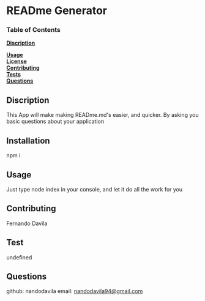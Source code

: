 
  # **READme Generator**

   

  ### Table of Contents
  **[Discription](#discription)**<br>
   
  **[Usage](#usage)**<br>
  **[License](#license)**<br>
  **[Contributing](#contributing)**<br>
  **[Tests](#tests)**<br>
  **[Questions](#Questions)**<br>
  

  ## Discription 

  This App will make making READme.md's easier, and quicker. By asking you basic questions about your application

  ## Installation
  npm i

  ## Usage

  Just type node index in your console, and let it do all the work for you 

  ## Contributing

  Fernando Davila

   

  ## Test
 
  undefined

  ## Questions
  github: nandodavila
  email: nandodavila94@gmail.com


  

